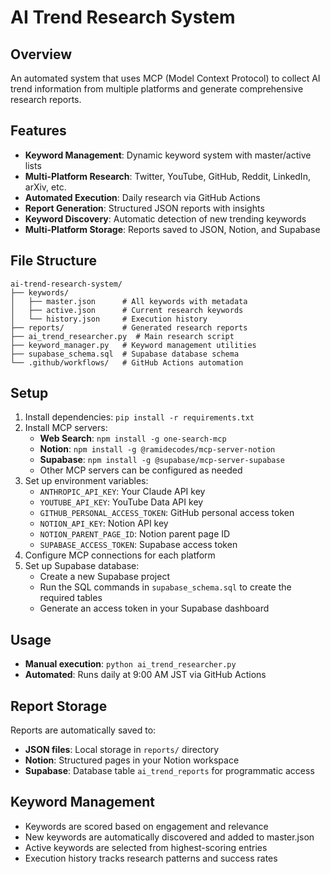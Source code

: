 # AI Trend Research System

## Overview
An automated system that uses MCP (Model Context Protocol) to collect AI trend information from multiple platforms and generate comprehensive research reports.

## Features
- **Keyword Management**: Dynamic keyword system with master/active lists
- **Multi-Platform Research**: Twitter, YouTube, GitHub, Reddit, LinkedIn, arXiv, etc.
- **Automated Execution**: Daily research via GitHub Actions
- **Report Generation**: Structured JSON reports with insights
- **Keyword Discovery**: Automatic detection of new trending keywords
- **Multi-Platform Storage**: Reports saved to JSON, Notion, and Supabase

## File Structure
```
ai-trend-research-system/
├── keywords/
│   ├── master.json      # All keywords with metadata
│   ├── active.json      # Current research keywords
│   └── history.json     # Execution history
├── reports/             # Generated research reports
├── ai_trend_researcher.py  # Main research script
├── keyword_manager.py   # Keyword management utilities
├── supabase_schema.sql  # Supabase database schema
└── .github/workflows/   # GitHub Actions automation
```

## Setup
1. Install dependencies: `pip install -r requirements.txt`
2. Install MCP servers:
   - **Web Search**: `npm install -g one-search-mcp`
   - **Notion**: `npm install -g @ramidecodes/mcp-server-notion`
   - **Supabase**: `npm install -g @supabase/mcp-server-supabase`
   - Other MCP servers can be configured as needed
3. Set up environment variables:
   - `ANTHROPIC_API_KEY`: Your Claude API key
   - `YOUTUBE_API_KEY`: YouTube Data API key
   - `GITHUB_PERSONAL_ACCESS_TOKEN`: GitHub personal access token
   - `NOTION_API_KEY`: Notion API key
   - `NOTION_PARENT_PAGE_ID`: Notion parent page ID
   - `SUPABASE_ACCESS_TOKEN`: Supabase access token
4. Configure MCP connections for each platform
5. Set up Supabase database:
   - Create a new Supabase project
   - Run the SQL commands in `supabase_schema.sql` to create the required tables
   - Generate an access token in your Supabase dashboard

## Usage
- **Manual execution**: `python ai_trend_researcher.py`
- **Automated**: Runs daily at 9:00 AM JST via GitHub Actions

## Report Storage
Reports are automatically saved to:
- **JSON files**: Local storage in `reports/` directory
- **Notion**: Structured pages in your Notion workspace
- **Supabase**: Database table `ai_trend_reports` for programmatic access

## Keyword Management
- Keywords are scored based on engagement and relevance
- New keywords are automatically discovered and added to master.json
- Active keywords are selected from highest-scoring entries
- Execution history tracks research patterns and success rates